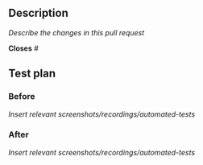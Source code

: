 <!-- 
Title format should be:
[Affected Packages] PR Type: title

Example:
[lexical-playground][lexical-link] Feature: Add more emojis 

Choose from the following PR Types:
Breaking change / Refactor / Feature / Bug Fix / Documentation Update / Chore
-->

## Description
<!-- 
- What is the current behavior that you are modifying? 
- What are the behavior or changes that are being added by this PR?
-->
*Describe the changes in this pull request*

**Closes** #<!-- issue number -->

## Test plan

### Before

*Insert relevant screenshots/recordings/automated-tests*


### After

*Insert relevant screenshots/recordings/automated-tests*